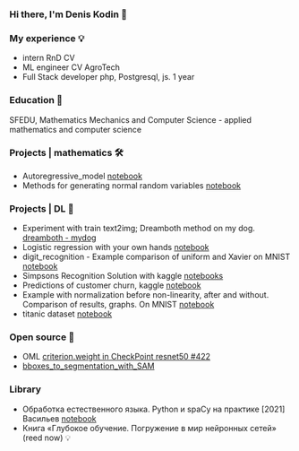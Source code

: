 ### Hi there, I'm Denis Kodin 👋

### My experience 💡
 - intern RnD CV
 - ML engineer CV AgroTech
 - Full Stack developer php, Postgresql, js. 1 year

### Education 📘
SFEDU, Mathematics Mechanics and Computer Science - applied mathematics and computer science


### Projects | mathematics 🛠️
- Autoregressive_model [notebook](https://github.com/kodinkod/Econometrics/blob/main/Autoregressive_model/main.ipynb)
- Methods for generating normal random variables [notebook](https://github.com/kodinkod/Econometrics/blob/main/Investigation_of_generators_of_normal_random_variables/gen_random.ipynb)

### Projects | DL 🔦

- Experiment with train text2img; Dreamboth method on my dog. [dreamboth - mydog](https://github.com/kodinkod/dreamboth_mydog)
- Logistic regression with your own hands [notebook](https://github.com/kodinkod/data_analasys/blob/main/linear_models_hand_made/linear_models.ipynb)
- digit_recognition - Example comparison of uniform and Xavier on MNIST [notebook](https://github.com/kodinkod/data_analasys/blob/main/digit_recognition_xav_uni/main.ipynb)
- Simpsons Recognition Solution with kaggle [notebooks](https://github.com/kodinkod/data_analasys/tree/main/simsons_kaggle)
- Predictions of customer churn, kaggle [notebook](https://github.com/kodinkod/data_analasys/tree/main/Prediction_of_user_churn)
- Example with normalization before non-linearity, after and without. Comparison of results, graphs. On MNIST [notebook](https://github.com/kodinkod/data_analasys/blob/main/normalization/main.ipynb)
- titanic dataset [notebook](https://github.com/kodinkod/data_analasys/blob/main/titanic/pipline.ipynb)

### Open source 🔦
- OML [criterion.weight in CheckPoint resnet50 #422](https://github.com/OML-Team/open-metric-learning/issues/422)
- [bboxes_to_segmentation_with_SAM](https://github.com/broutonlab/bboxes_to_segmentation_with_SAM)

### Library
-  Обработка естественного языка. Python и spaCy на практике [2021] Васильев [notebook](https://github.com/kodinkod/NLP-study-spaCy)
-  Книга «Глубокое обучение. Погружение в мир нейронных сетей» (reed now) 💡








